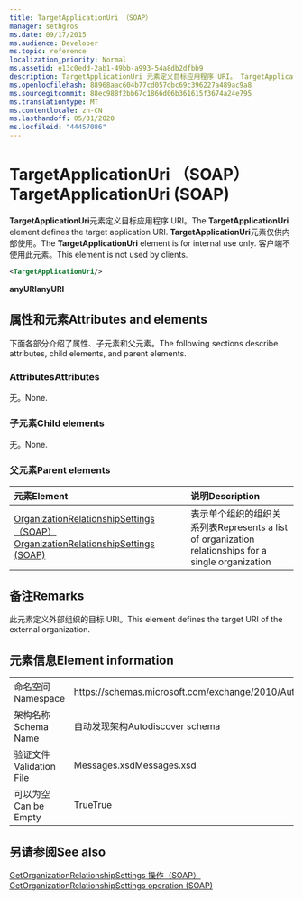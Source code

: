 ```yaml
---
title: TargetApplicationUri （SOAP）
manager: sethgros
ms.date: 09/17/2015
ms.audience: Developer
ms.topic: reference
localization_priority: Normal
ms.assetid: e13c0edd-2ab1-49bb-a993-54a8db2dfbb9
description: TargetApplicationUri 元素定义目标应用程序 URI。 TargetApplicationUri 元素仅供内部使用。 客户端不使用此元素。
ms.openlocfilehash: 88968aac604b77cd057dbc69c396227a489ac9a8
ms.sourcegitcommit: 88ec988f2bb67c1866d06b361615f3674a24e795
ms.translationtype: MT
ms.contentlocale: zh-CN
ms.lasthandoff: 05/31/2020
ms.locfileid: "44457086"
---
```

# <a name="targetapplicationuri-soap"></a><span data-ttu-id="be018-105">TargetApplicationUri （SOAP）</span><span class="sxs-lookup"><span data-stu-id="be018-105">TargetApplicationUri (SOAP)</span></span>

<span data-ttu-id="be018-106">**TargetApplicationUri**元素定义目标应用程序 URI。</span><span class="sxs-lookup"><span data-stu-id="be018-106">The **TargetApplicationUri** element defines the target application URI.</span></span> <span data-ttu-id="be018-107">**TargetApplicationUri**元素仅供内部使用。</span><span class="sxs-lookup"><span data-stu-id="be018-107">The **TargetApplicationUri** element is for internal use only.</span></span> <span data-ttu-id="be018-108">客户端不使用此元素。</span><span class="sxs-lookup"><span data-stu-id="be018-108">This element is not used by clients.</span></span> 
  
```XML
<TargetApplicationUri/>
```

 <span data-ttu-id="be018-109">**anyURI**</span><span class="sxs-lookup"><span data-stu-id="be018-109">**anyURI**</span></span>
## <a name="attributes-and-elements"></a><span data-ttu-id="be018-110">属性和元素</span><span class="sxs-lookup"><span data-stu-id="be018-110">Attributes and elements</span></span>

<span data-ttu-id="be018-111">下面各部分介绍了属性、子元素和父元素。</span><span class="sxs-lookup"><span data-stu-id="be018-111">The following sections describe attributes, child elements, and parent elements.</span></span>
  
### <a name="attributes"></a><span data-ttu-id="be018-112">Attributes</span><span class="sxs-lookup"><span data-stu-id="be018-112">Attributes</span></span>

<span data-ttu-id="be018-113">无。</span><span class="sxs-lookup"><span data-stu-id="be018-113">None.</span></span>
  
### <a name="child-elements"></a><span data-ttu-id="be018-114">子元素</span><span class="sxs-lookup"><span data-stu-id="be018-114">Child elements</span></span>

<span data-ttu-id="be018-115">无。</span><span class="sxs-lookup"><span data-stu-id="be018-115">None.</span></span>
  
### <a name="parent-elements"></a><span data-ttu-id="be018-116">父元素</span><span class="sxs-lookup"><span data-stu-id="be018-116">Parent elements</span></span>

|<span data-ttu-id="be018-117">**元素**</span><span class="sxs-lookup"><span data-stu-id="be018-117">**Element**</span></span>|<span data-ttu-id="be018-118">**说明**</span><span class="sxs-lookup"><span data-stu-id="be018-118">**Description**</span></span>|
|:-----|:-----|
|[<span data-ttu-id="be018-119">OrganizationRelationshipSettings （SOAP）</span><span class="sxs-lookup"><span data-stu-id="be018-119">OrganizationRelationshipSettings (SOAP)</span></span>](organizationrelationshipsettings-soap.md) <br/> |<span data-ttu-id="be018-120">表示单个组织的组织关系列表</span><span class="sxs-lookup"><span data-stu-id="be018-120">Represents a list of organization relationships for a single organization</span></span>  <br/> |
   
## <a name="remarks"></a><span data-ttu-id="be018-121">备注</span><span class="sxs-lookup"><span data-stu-id="be018-121">Remarks</span></span>

<span data-ttu-id="be018-122">此元素定义外部组织的目标 URI。</span><span class="sxs-lookup"><span data-stu-id="be018-122">This element defines the target URI of the external organization.</span></span>
  
## <a name="element-information"></a><span data-ttu-id="be018-123">元素信息</span><span class="sxs-lookup"><span data-stu-id="be018-123">Element information</span></span>

|||
|:-----|:-----|
|<span data-ttu-id="be018-124">命名空间</span><span class="sxs-lookup"><span data-stu-id="be018-124">Namespace</span></span>  <br/> |https://schemas.microsoft.com/exchange/2010/Autodiscover  <br/> |
|<span data-ttu-id="be018-125">架构名称</span><span class="sxs-lookup"><span data-stu-id="be018-125">Schema Name</span></span>  <br/> |<span data-ttu-id="be018-126">自动发现架构</span><span class="sxs-lookup"><span data-stu-id="be018-126">Autodiscover schema</span></span>  <br/> |
|<span data-ttu-id="be018-127">验证文件</span><span class="sxs-lookup"><span data-stu-id="be018-127">Validation File</span></span>  <br/> |<span data-ttu-id="be018-128">Messages.xsd</span><span class="sxs-lookup"><span data-stu-id="be018-128">Messages.xsd</span></span>  <br/> |
|<span data-ttu-id="be018-129">可以为空</span><span class="sxs-lookup"><span data-stu-id="be018-129">Can be Empty</span></span>  <br/> |<span data-ttu-id="be018-130">True</span><span class="sxs-lookup"><span data-stu-id="be018-130">True</span></span>  <br/> |
   
## <a name="see-also"></a><span data-ttu-id="be018-131">另请参阅</span><span class="sxs-lookup"><span data-stu-id="be018-131">See also</span></span>



[<span data-ttu-id="be018-132">GetOrganizationRelationshipSettings 操作（SOAP）</span><span class="sxs-lookup"><span data-stu-id="be018-132">GetOrganizationRelationshipSettings operation (SOAP)</span></span>](getorganizationrelationshipsettings-operation-soap.md)

